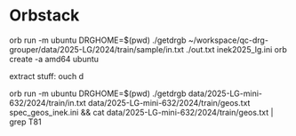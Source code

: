 # Orbstack

orb run -m ubuntu DRGHOME=$(pwd) ./getdrgb ~/workspace/qc-drg-grouper/data/2025-LG/2024/train/sample/in.txt ./out.txt inek2025_lg.ini
orb create -a amd64 ubuntu

extract stuff: ouch d

orb run -m ubuntu DRGHOME=$(pwd) ./getdrgb data/2025-LG-mini-632/2024/train/in.txt data/2025-LG-mini-632/2024/train/geos.txt spec_geos_inek.ini && cat data/2025-LG-mini-632/2024/train/geos.txt | grep T81
